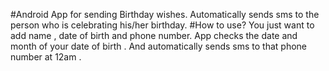 #Android App for sending Birthday wishes.
Automatically sends sms to the person who is celebrating his/her birthday.
#How to use?
You just want to add name , date of birth and phone number.
App checks the date and month of your date of birth .
And automatically sends sms to that phone number at 12am .
